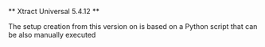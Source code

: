 ** Xtract Universal 5.4.12 **

The setup creation from this version on is based on a Python script that can be also manually executed
